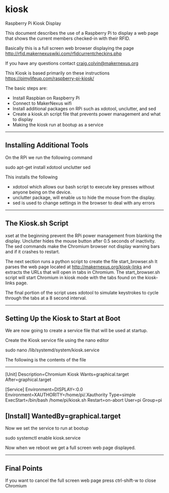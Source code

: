 # kiosk
Raspberry Pi Kiosk Display

This document describes the use of a Raspberry Pi to display a web page that shows the current members checked-in with their RFID.
 
Basically this is a full screen web browser displaying the page
http://rfid.makernexuswiki.com/rfidcurrentcheckins.php

If you have any questions contact craig.colvin@makernexus.org

This Kiosk is based primarily on these instructions
https://pimylifeup.com/raspberry-pi-kiosk/


The basic steps are:
- Install Raspbian on Raspberry Pi
- Connect to MakerNexus wifi
- Install additional packages on RPi such as xdotool, unclutter, and sed
- Create a kiosk.sh script file that prevents power management and what to display
- Making the kiosk run at bootup as a service

---------------------------
Installing Additional Tools
---------------------------
On the RPi we run the following command

sudo apt-get install xdotool unclutter sed

This installs the following
- xdotool which allows our bash script to execute key presses without anyone being on the device. 
- unclutter package, will enable us to hide the mouse from the display.
- sed is used to change settings in the browser to deal with any errors

---------------------
The Kiosk.sh Script
---------------------
xset at the beginning prevent the RPi power management from blanking the display.
Unclutter hides the mouse button after 0.5 seconds of inactivity.
The sed commands make the Chromium browser not display warning bars and if it crashes to restart.

The next section runs a python script to create the file start_browser.sh
It parses the web page located at http://makernexus.org/kiosk-links and extracts the URLs that will open in tabs in Chromium. The start_browser.sh script
will start Chromium in kiosk mode with the tabs found on the kiosk-links page.

The final portion of the script uses xdotool to simulate keystrokes to cycle through the tabs at a 8 second interval.


--------------------------------------
Setting Up the Kiosk to Start at Boot
--------------------------------------
We are now going to create a service file that will be used at startup.

Create the Kiosk service file using the nano editor

sudo nano /lib/systemd/system/kiosk.service

The following is the contents of the file

------------------------------------------------------------------------------------
[Unit]
Description=Chromium Kiosk
Wants=graphical.target
After=graphical.target

[Service]
Environment=DISPLAY=:0.0
Environment=XAUTHORITY=/home/pi/.Xauthority
Type=simple
ExecStart=/bin/bash /home/pi/kiosk.sh
Restart=on-abort
User=pi
Group=pi

[Install]
WantedBy=graphical.target
------------------------------------------------------------------------------------

Now we set the service to run at bootup

sudo systemctl enable kiosk.service

Now when we reboot we get a full screen web page displayed.

------------
Final Points
------------
If you want to cancel the full screen web page press ctrl-shift-w to close Chromium
